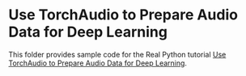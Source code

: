 # Use TorchAudio to Prepare Audio Data for Deep Learning

This folder provides sample code for the Real Python tutorial [Use TorchAudio to Prepare Audio Data for Deep Learning](https://realpython.com/python-torchaudio/).
